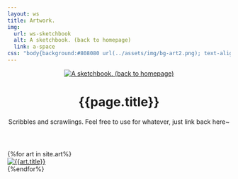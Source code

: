 ```yaml
---
layout: ws
title: Artwork.
img:
  url: ws-sketchbook
  alt: A sketchbook. (back to homepage)
  link: a-space
css: "body{background:#808080 url(../assets/img/bg-art2.png); text-align:center;} .gif:hover,.gif:focus,.gif:active{background-image:url(../assets/img/ws-sketchbook.gif);} .box{margin:.35em 0;} .title{display:inline-block; padding:.75em 1.5em; font-size:initial;} @media only screen and (min-width:600px){header{overflow:auto;} .col{float:left; width:50%;} .img{text-align:right; padding-right:1em;} .a-info{text-align:left; margin-top:2em; max-width:20em;}} #roco{box-shadow:0 0 0 .15em #000; background:url(../assets/img/bg-paper.png); padding:10px; margin-top:2em; max-width:1030px; margin:0 auto;} #roco a{display:inline-block; line-height:0; border:10px #efefef solid; box-shadow:0 0 3px 2px #000; box-shadow:0 0 3px 2px rgba(0,0,0,.15); margin:10px;} /*hmm maybe not, sticks out too much #roco a.dark-b{border-color:#101010;}*/ #roco a:hover,#roco a:active,#roco a:focus{opacity:.5;} #roco div{position:relative;} #roco div::after{box-shadow:inset 0 0 12px 3px #000; content:''; display:block; position:absolute; height:100%; left:0; right:0; top:0; opacity:.25;} footer{background:#000; padding:1em; font-family:monospace; color:#bfbfbf;} footer p:last-child{margin-bottom:0;}"
---
```

<div style="position:absolute; height:1px; width:1px; font-size:0; opacity:0;"><img src="{%include url.html%}/assets/img/{{page.img.url}}.gif" alt=""></div>
<main>
	<header><div class="col img">
		<div class="gif"><a href="{%include url.html%}/a-space"><img src="{%include url.html%}/assets/img/ws-sketchbook.png" alt="A sketchbook. (back to homepage)" title="A sketchbook. (back to homepage)"></a></div>
	</div><div class="col a-info">
		<div class="box title"><h1>{{page.title}}</h1></div>
		<div class="box"><p>Scribbles and scrawlings. Feel free to use for whatever, just link back here~</p></div>
	</div></header>
	<!--
	https://stackoverflow.com/questions/8771178/putting-a-inset-box-shadow-on-an-image-or-image-within-a-div/36534181#36534181
	_128: that exact size, or proportionate & downscaled (128, 256, 384...)
	_64: 128 down to 32, then back--adds a bit of pixelation but shouldn't look censored
	-->
	<section id="roco">{%for art in site.art%}<a href="{%include url.html%}/art/{{art.slug}}" title="{{art.title}}"{%if art.class contains 'dark'%} class="dark-b"{%endif%}><div><picture><source media="(max-width:600px)" srcset="{%include url.html%}/assets/img/art/{{art.date|date:"%F"}}_64.png"><img src="{%include url.html%}/assets/img/art/{{art.date|date:"%F"}}_128.png" alt="{{art.title}}"></picture></div></a>{%endfor%}
	</section>
</main>